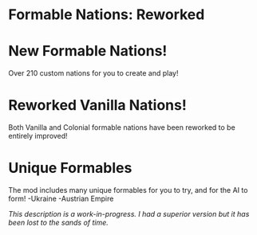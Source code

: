 # Formable Nations: Reworked

# New Formable Nations!

Over 210 custom nations for you to create and play!
 
# Reworked Vanilla Nations!

Both Vanilla and Colonial formable nations have been reworked to be entirely improved!


# Unique Formables

The mod includes many unique formables for you to try, and for the AI to form!
-Ukraine
-Austrian Empire

*This description is a work-in-progress. I had a superior version but it has been lost to the sands of time.*
